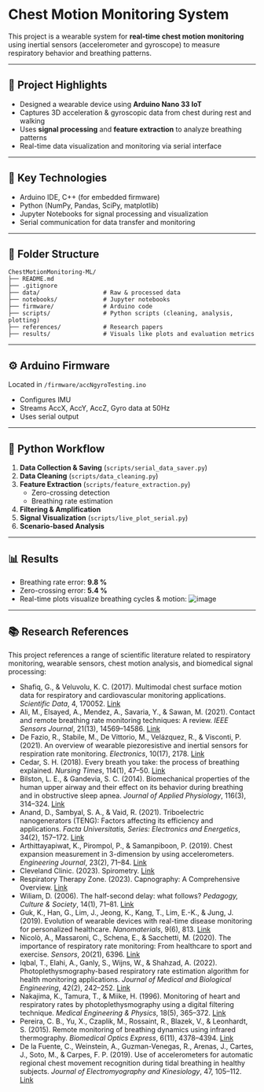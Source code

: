 # Chest Motion Monitoring System

This project is a wearable system for **real-time chest motion monitoring** using inertial sensors (accelerometer and gyroscope) to measure respiratory behavior and breathing patterns.

---

## 📌 Project Highlights

- Designed a wearable device using **Arduino Nano 33 IoT**
- Captures 3D acceleration & gyroscopic data from chest during rest and walking
- Uses **signal processing** and **feature extraction** to analyze breathing patterns
- Real-time data visualization and monitoring via serial interface

---

## 🧠 Key Technologies

- Arduino IDE, C++ (for embedded firmware)
- Python (NumPy, Pandas, SciPy, matplotlib)
- Jupyter Notebooks for signal processing and visualization
- Serial communication for data transfer and monitoring

---

## 🧪 Folder Structure

```
ChestMotionMonitoring-ML/
├── README.md
├── .gitignore
├── data/                  # Raw & processed data
├── notebooks/             # Jupyter notebooks
├── firmware/              # Arduino code
├── scripts/               # Python scripts (cleaning, analysis, plotting)
├── references/            # Research papers
├── results/               # Visuals like plots and evaluation metrics
```

---

## ⚙️ Arduino Firmware

Located in `/firmware/accNgyroTesting.ino`
- Configures IMU
- Streams AccX, AccY, AccZ, Gyro data at 50Hz
- Uses serial output

---

## 🧹 Python Workflow

1. **Data Collection & Saving** (`scripts/serial_data_saver.py`)
2. **Data Cleaning** (`scripts/data_cleaning.py`)
3. **Feature Extraction** (`scripts/feature_extraction.py`)
   - Zero-crossing detection
   - Breathing rate estimation
4. **Filtering & Amplification**
5. **Signal Visualization** (`scripts/live_plot_serial.py`)
6. **Scenario-based Analysis**

---

## 📊 Results

- Breathing rate error: **9.8 %**
- Zero-crossing error: **5.4 %**
- Real-time plots visualize breathing cycles & motion:
  ![image](https://github.com/user-attachments/assets/c7b14020-bf3f-4883-bfb8-d6cbb6aa9cd1)


---

## 📚 Research References

This project references a range of scientific literature related to respiratory monitoring, wearable sensors, chest motion analysis, and biomedical signal processing:

- Shafiq, G., & Veluvolu, K. C. (2017). Multimodal chest surface motion data for respiratory and cardiovascular monitoring applications. *Scientific Data*, 4, 170052. [Link](https://www.nature.com/articles/sdata201752)
- Ali, M., Elsayed, A., Mendez, A., Savaria, Y., & Sawan, M. (2021). Contact and remote breathing rate monitoring techniques: A review. *IEEE Sensors Journal*, 21(13), 14569–14586. [Link](https://ieeexplore.ieee.org/document/9400856)
- De Fazio, R., Stabile, M., De Vittorio, M., Velázquez, R., & Visconti, P. (2021). An overview of wearable piezoresistive and inertial sensors for respiration rate monitoring. *Electronics*, 10(17), 2178. [Link](https://www.mdpi.com/2079-9292/10/17/2178)
- Cedar, S. H. (2018). Every breath you take: the process of breathing explained. *Nursing Times*, 114(1), 47–50. [Link](https://www.researchgate.net/publication/323006715_Every_breath_you_take)
- Bilston, L. E., & Gandevia, S. C. (2014). Biomechanical properties of the human upper airway and their effect on its behavior during breathing and in obstructive sleep apnea. *Journal of Applied Physiology*, 116(3), 314–324. [Link](https://pubmed.ncbi.nlm.nih.gov/23823151/)
- Anand, D., Sambyal, S. A., & Vaid, R. (2021). Triboelectric nanogenerators (TENG): Factors affecting its efficiency and applications. *Facta Universitatis, Series: Electronics and Energetics*, 34(2), 157–172. [Link](https://www.researchgate.net/publication/353289133_Triboelectric_nanogenerators_TENG_Factors_affecting_its_efficiency_and_applications)
- Arthittayapiwat, K., Pirompol, P., & Samanpiboon, P. (2019). Chest expansion measurement in 3-dimension by using accelerometers. *Engineering Journal*, 23(2), 71–84. [Link](https://engj.org/index.php/ej/article/view/2846)
- Cleveland Clinic. (2023). Spirometry. [Link](https://my.clevelandclinic.org/health/diagnostics/17833-spirometry)
- Respiratory Therapy Zone. (2023). Capnography: A Comprehensive Overview. [Link](https://www.respiratorytherapyzone.com/capnography/)
- Wiliam, D. (2006). The half-second delay: what follows? *Pedagogy, Culture & Society*, 14(1), 71–81. [Link](https://www.tandfonline.com/doi/abs/10.1080/14681360500487470)
- Guk, K., Han, G., Lim, J., Jeong, K., Kang, T., Lim, E.-K., & Jung, J. (2019). Evolution of wearable devices with real-time disease monitoring for personalized healthcare. *Nanomaterials*, 9(6), 813. [Link](https://www.mdpi.com/2079-4991/9/6/813)
- Nicolò, A., Massaroni, C., Schena, E., & Sacchetti, M. (2020). The importance of respiratory rate monitoring: From healthcare to sport and exercise. *Sensors*, 20(21), 6396. [Link](https://www.mdpi.com/1424-8220/20/21/6396)
- Iqbal, T., Elahi, A., Ganly, S., Wijns, W., & Shahzad, A. (2022). Photoplethysmography-based respiratory rate estimation algorithm for health monitoring applications. *Journal of Medical and Biological Engineering*, 42(2), 242–252. [Link](https://pubmed.ncbi.nlm.nih.gov/35535218/)
- Nakajima, K., Tamura, T., & Miike, H. (1996). Monitoring of heart and respiratory rates by photoplethysmography using a digital filtering technique. *Medical Engineering & Physics*, 18(5), 365–372. [Link](https://pubmed.ncbi.nlm.nih.gov/8818134/)
- Pereira, C. B., Yu, X., Czaplik, M., Rossaint, R., Blazek, V., & Leonhardt, S. (2015). Remote monitoring of breathing dynamics using infrared thermography. *Biomedical Optics Express*, 6(11), 4378–4394. [Link](https://pubmed.ncbi.nlm.nih.gov/26601003/)
- De la Fuente, C., Weinstein, A., Guzman-Venegas, R., Arenas, J., Cartes, J., Soto, M., & Carpes, F. P. (2019). Use of accelerometers for automatic regional chest movement recognition during tidal breathing in healthy subjects. *Journal of Electromyography and Kinesiology*, 47, 105–112. [Link](https://www.sciencedirect.com/science/article/pii/S1050641118302230)
